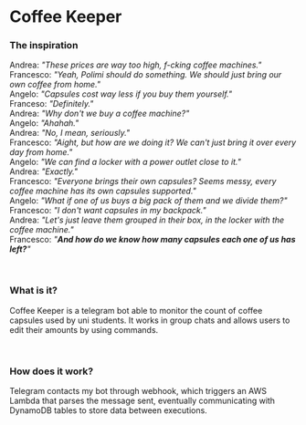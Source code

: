 # Coffee Keeper
### The inspiration
Andrea: *"These prices are way too high, f-cking coffee machines."*  
Francesco: *"Yeah, Polimi should do something. We should just bring our own coffee from home."*  
Angelo: *"Capsules cost way less if you buy them yourself."*  
Franceso: *"Definitely."*  
Andrea: *"Why don't we buy a coffee machine?"*  
Angelo: *"Ahahah."*  
Andrea: *"No, I mean, seriously."*  
Francesco: *"Aight, but how are we doing it? We can't just bring it over every day from home."*  
Angelo: *"We can find a locker with a power outlet close to it."*  
Andrea: *"Exactly."*  
Francesco: *"Everyone brings their own capsules? Seems messy, every coffee machine has its own capsules supported."*  
Angelo: *"What if one of us buys a big pack of them and we divide them?"*  
Francesco: *"I don't want capsules in my backpack."*  
Andrea: *"Let's just leave them grouped in their box, in the locker with the coffee machine."*  
Francesco: *"**And how do we know how many capsules each one of us has left?**"*  

<br>

### What is it?
Coffee Keeper is a telegram bot able to monitor the count of coffee capsules used by uni students. It works in group chats and allows users to edit their amounts by using commands.  

<br>

### How does it work?
Telegram contacts my bot through webhook, which triggers an AWS Lambda that parses the message sent,
eventually communicating with DynamoDB tables to store data between executions.
